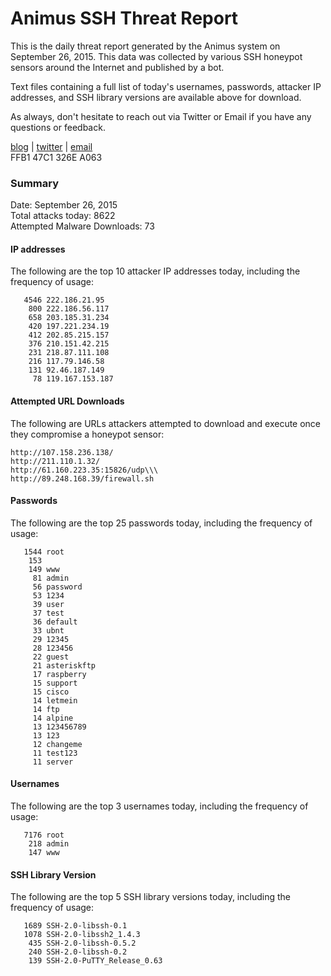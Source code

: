 # Animus SSH Threat Report

This is the daily threat report generated by the Animus system on September 26, 2015. This data was collected by various SSH honeypot sensors around the Internet and published by a bot.  

Text files containing a full list of today's usernames, passwords, attacker IP addresses, and SSH library versions are available above for download.  

As always, don't hesitate to reach out via Twitter or Email if you have any questions or feedback.  

[blog](http://morris.guru) | [twitter](https://twitter.com/andrew___morris) | [email](mailto:andrew@morris.guru)  
FFB1 47C1 326E A063  

### Summary

Date: September 26, 2015  
Total attacks today: 8622  
Attempted Malware Downloads: 73 

#### IP addresses
The following are the top 10 attacker IP addresses today, including the frequency of usage:
```
   4546 222.186.21.95
    800 222.186.56.117
    658 203.185.31.234
    420 197.221.234.19
    412 202.85.215.157
    376 210.151.42.215
    231 218.87.111.108
    216 117.79.146.58
    131 92.46.187.149
     78 119.167.153.187
```

#### Attempted URL Downloads
The following are URLs attackers attempted to download and execute once they compromise a honeypot sensor:
```
http://107.158.236.138/
http://211.110.1.32/
http://61.160.223.35:15826/udp\\\
http://89.248.168.39/firewall.sh
```

#### Passwords
The following are the top 25 passwords today, including the frequency of usage:
```
   1544 root
    153 
    149 www
     81 admin
     56 password
     53 1234
     39 user
     37 test
     36 default
     33 ubnt
     29 12345
     28 123456
     22 guest
     21 asteriskftp
     17 raspberry
     15 support
     15 cisco
     14 letmein
     14 ftp
     14 alpine
     13 123456789
     13 123
     12 changeme
     11 test123
     11 server
```

#### Usernames
The following are the top 3 usernames today, including the frequency of usage:
```
   7176 root
    218 admin
    147 www
```

#### SSH Library Version
The following are the top 5 SSH library versions today, including the frequency of usage:
```
   1689 SSH-2.0-libssh-0.1
   1078 SSH-2.0-libssh2_1.4.3
    435 SSH-2.0-libssh-0.5.2
    240 SSH-2.0-libssh-0.2
    139 SSH-2.0-PuTTY_Release_0.63
```
